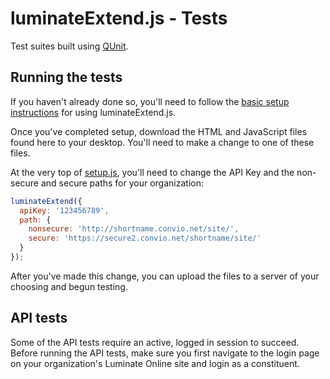 luminateExtend.js - Tests
=========================

Test suites built using [QUnit](http://qunitjs.com/).

Running the tests
-----------------

If you haven't already done so, you'll need to follow the [basic setup instructions](https://github.com/noahcooper/luminateExtend#libSetup) 
for using luminateExtend.js.

Once you've completed setup, download the HTML and JavaScript files found here to your desktop. You'll need to make a change to one of these files.

At the very top of [setup.js](https://raw.github.com/noahcooper/luminateExtend/master/tests/js/setup.js), you'll need to change the API Key and the non-secure and secure paths for your organization:

```js
luminateExtend({
  apiKey: '123456789', 
  path: {
    nonsecure: 'http://shortname.convio.net/site/', 
    secure: 'https://secure2.convio.net/shortname/site/'
  }
});
```

After you've made this change, you can upload the files to a server of your choosing and begun testing.

API tests
---------

Some of the API tests require an active, logged in session to succeed. Before running the API tests, make sure you first navigate to the login page on your organization's Luminate Online site and login as a constituent.